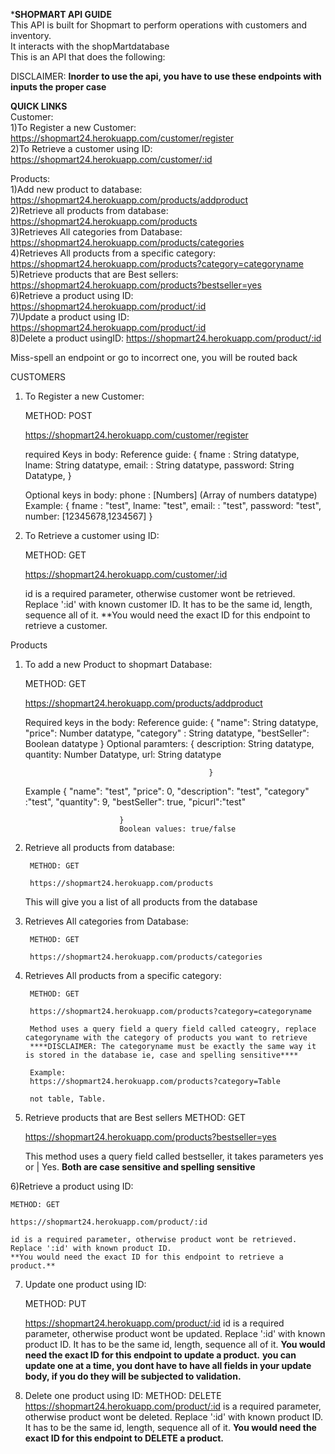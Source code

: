 ***SHOPMART API GUIDE** <br />
This API is built for Shopmart to perform operations with customers and inventory.<br />
It interacts with the shopMartdatabase<br />
This is an API that does the following: <br />

DISCLAIMER: **Inorder to use the api, you have to use these endpoints with inputs the proper case**


**QUICK LINKS**<br />
Customer:<br />
1)To Register a new Customer: https://shopmart24.herokuapp.com/customer/register<br />
2)To Retrieve a customer using ID: https://shopmart24.herokuapp.com/customer/:id<br />

Products:<br />
1)Add new product to database: https://shopmart24.herokuapp.com/products/addproduct<br />
2)Retrieve all products from database: https://shopmart24.herokuapp.com/products<br />
3)Retrieves All categories from Database: https://shopmart24.herokuapp.com/products/categories<br />
4)Retrieves All products from a specific category: https://shopmart24.herokuapp.com/products?category=categoryname<br />
5)Retrieve products that are Best sellers: https://shopmart24.herokuapp.com/products?bestseller=yes<br />
6)Retrieve a product using ID:  https://shopmart24.herokuapp.com/product/:id<br />
7)Update a product using ID: https://shopmart24.herokuapp.com/product/:id<br />
8)Delete a product usingID: https://shopmart24.herokuapp.com/product/:id<br />

Miss-spell an endpoint or go to incorrect one, you will be routed back


CUSTOMERS
1) To Register a new Customer: 
    
    METHOD: POST

    https://shopmart24.herokuapp.com/customer/register

    required Keys in body: 
      Reference guide:
                        {
                            fname : String datatype, 
                            lname: String datatype,
                            email: : String datatype, 
                            password: String Datatype,
                                                         }
            

    Optional keys in body:          phone : [Numbers] 
                                (Array of numbers datatype) 
    Example:
                {
                    fname : "test", 
                    lname: "test",
                    email: : "test",
                    password: "test",
                    number:  [12345678,1234567]
                                                  }

2) To Retrieve a customer using ID:
    
    METHOD: GET

    https://shopmart24.herokuapp.com/customer/:id

    id is a required parameter, otherwise customer wont be retrieved.
    Replace ':id' with known customer ID. It has to be the same id, length, sequence all of it.
    **You would need the exact ID for this endpoint to retrieve a customer.

Products

1) To add a new Product to shopmart Database:
    
    METHOD: GET

    https://shopmart24.herokuapp.com/products/addproduct
  

    Required keys in the body:
    Reference guide:
                        {
                            "name": String datatype,
                            "price": Number datatype,
                            "category" : String datatype,
                            "bestSeller": Boolean datatype 
                                                               }
    Optional paramters:
                {
                    description: String datatype,
                    quantity: Number Datatype,
                    url: String datatype

                                                }
                  

    Example
                {
                        "name": "test", 
                        "price": 0,
                        "description": "test", 
                        "category" :"test", 
                        "quantity": 9,
                        "bestSeller": true, 
                        "picurl":"test" 

                            }
                            Boolean values: true/false
2) Retrieve all products from database:
      
        METHOD: GET

        https://shopmart24.herokuapp.com/products
    
    
    This will give you a list of all products from the database



3) Retrieves All categories from Database:
        
        METHOD: GET

        https://shopmart24.herokuapp.com/products/categories

4) Retrieves All products from a specific category:
    
        METHOD: GET
        
        https://shopmart24.herokuapp.com/products?category=categoryname

        Method uses a query field a query field called cateogry, replace categoryname with the category of products you want to retrieve
        ****DISCLAIMER: The categoryname must be exactly the same way it is stored in the database ie, case and spelling sensitive****

        Example:
        https://shopmart24.herokuapp.com/products?category=Table

        not table, Table.

5) Retrieve products that are Best sellers
    METHOD: GET
    
    https://shopmart24.herokuapp.com/products?bestseller=yes


    This method uses a query field called bestseller, it takes parameters yes or | Yes.
    **Both are case sensitive and spelling sensitive**


6)Retrieve a product using ID:
    
    METHOD: GET

    https://shopmart24.herokuapp.com/product/:id

    id is a required parameter, otherwise product wont be retrieved.
    Replace ':id' with known product ID.
    **You would need the exact ID for this endpoint to retrieve a product.**


7) Update one product using ID:
    
    METHOD: PUT

    https://shopmart24.herokuapp.com/product/:id
    id is a required parameter, otherwise product wont be updated.
    Replace ':id' with known product ID. It has to be the same id, length, sequence all of it.
    **You would need the exact ID for this endpoint to update a product.**
    **you can update one at a time, you dont have to have all fields in your update body, if you do they will be subjected to validation.**


8) Delete one product using ID:
     METHOD: DELETE
        https://shopmart24.herokuapp.com/product/:id
 is a required parameter, otherwise product wont be deleted.
    Replace ':id' with known product ID. It has to be the same id, length, sequence all of it.
    **You would need the exact ID for this endpoint to DELETE a product.**
 

